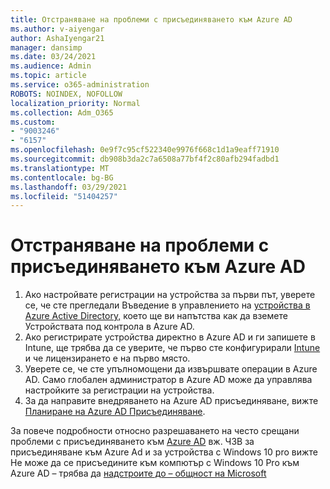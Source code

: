 ```yaml
---
title: Отстраняване на проблеми с присъединяването към Azure AD
ms.author: v-aiyengar
author: AshaIyengar21
manager: dansimp
ms.date: 03/24/2021
ms.audience: Admin
ms.topic: article
ms.service: o365-administration
ROBOTS: NOINDEX, NOFOLLOW
localization_priority: Normal
ms.collection: Adm_O365
ms.custom:
- "9003246"
- "6157"
ms.openlocfilehash: 0e9f7c95cf522340e9976f668c1d1a9eaff71910
ms.sourcegitcommit: db908b3da2c7a6508a77bf4f2c80afb294fadbd1
ms.translationtype: MT
ms.contentlocale: bg-BG
ms.lasthandoff: 03/29/2021
ms.locfileid: "51404257"
---
```

# <a name="troubleshoot-azure-ad-join-issues"></a>Отстраняване на проблеми с присъединяването към Azure AD

1. Ако настройвате регистрации на устройства за първи път, уверете се, че сте прегледали Въведение в управлението на [устройства в Azure Active Directory,](https://docs.microsoft.com/azure/active-directory/devices/overview) което ще ви напътства как да вземете Устройствата под контрола в Azure AD. 
1. Ако регистрирате устройства директно в Azure AD и ги запишете в Intune, ще трябва да [](https://docs.microsoft.com/mem/intune/fundamentals/licenses-assign) се уверите, че първо сте конфигурирали [Intune](https://docs.microsoft.com/mem/intune/enrollment/device-enrollment) и че лицензирането е на първо място.
1. Уверете се, че сте упълномощени да извършвате операции в Azure AD. Само глобален администратор в Azure AD може да управлява настройките за регистрации на устройства.
1. За да направите внедряването на Azure AD присъединяване, вижте [Планиране на Azure AD Присъединяване](https://docs.microsoft.com/azure/active-directory/devices/azureadjoin-plan).

За повече подробности относно разрешаването на често срещани проблеми с присъединяването към [Azure AD](https://docs.microsoft.com/azure/active-directory/devices/faq#azure-ad-join-faq) вж. ЧЗВ за присъединяване към Azure Ad и за устройства с Windows 10 pro вижте Не може да се присъедините към компютър с Windows 10 Pro към Azure AD – трябва да [надстроите до – общност на Microsoft](https://answers.microsoft.com/en-us/msoffice/forum/msoffice_install-mso_win10-mso_365hp/unable-to-join-windows-10-pro-machine-to-azure-ad/abb1ca7d-b317-45ec-a628-e1c10eae2900)
